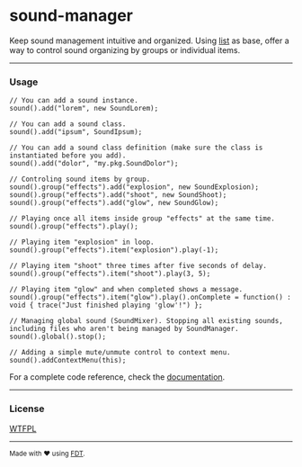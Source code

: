[asdoc]: http://rafaelrinaldi.github.com/sound-manager/asdoc
[license]: http://github.com/rafaelrinaldi/sound-manager/blob/master/license.txt
[list]: http://github.com/rafaelrinaldi/list
[fdt]: http://fdt.powerflasher.com

# sound-manager
Keep sound management intuitive and organized. Using [list][list] as base, offer a way to control sound organizing by groups or individual items.

---
### Usage

	// You can add a sound instance.
	sound().add("lorem", new SoundLorem);
	
	// You can add a sound class.
	sound().add("ipsum", SoundIpsum);
	
	// You can add a sound class definition (make sure the class is instantiated before you add).
	sound().add("dolor", "my.pkg.SoundDolor");
	
	// Controling sound items by group.
	sound().group("effects").add("explosion", new SoundExplosion);
	sound().group("effects").add("shoot", new SoundShoot);
	sound().group("effects").add("glow", new SoundGlow);
	
	// Playing once all items inside group "effects" at the same time.
	sound().group("effects").play();
	
	// Playing item "explosion" in loop.
	sound().group("effects").item("explosion").play(-1);
	
	// Playing item "shoot" three times after five seconds of delay.
	sound().group("effects").item("shoot").play(3, 5);
	
	// Playing item "glow" and when completed shows a message.
	sound().group("effects").item("glow").play().onComplete = function() : void { trace("Just finished playing 'glow'!") };
	
	// Managing global sound (SoundMixer). Stopping all existing sounds, including files who aren't being managed by SoundManager. 
	sound().global().stop();
	
	// Adding a simple mute/unmute control to context menu.
	sound().addContextMenu(this);

For a complete code reference, check the [documentation][asdoc].

---
### License
[WTFPL][license]

---
<small>Made with ♥ using [FDT][fdt].</small>